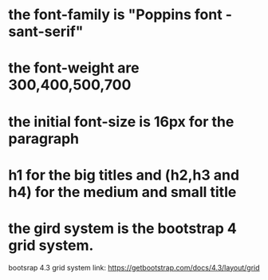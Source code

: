 # the font-family is "Poppins font - sant-serif"

# the font-weight are 300,400,500,700

# the initial font-size is 16px for the paragraph

# h1 for the big titles and (h2,h3 and h4) for the medium and small title

# the gird system is the bootstrap 4 grid system.

bootsrap 4.3 grid system link:
https://getbootstrap.com/docs/4.3/layout/grid


